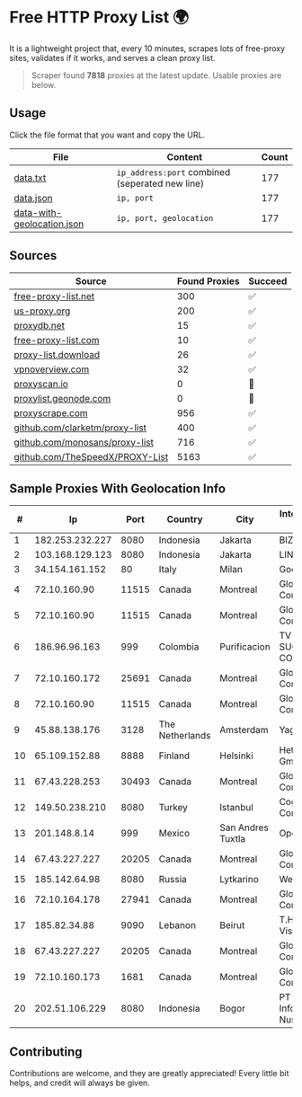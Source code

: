 
# Free HTTP Proxy List 🌍

It is a lightweight project that, every 10 minutes, scrapes lots of free-proxy sites, validates if it works, and serves a clean proxy list.


> Scraper found **7818** proxies at the latest update. Usable proxies are below.

## Usage

Click the file format that you want and copy the URL.


|File|Content|Count|
|----|-------|-----|
|[data.txt](https://raw.githubusercontent.com/themiralay/Proxy-List-World/master/data.txt)|`ip_address:port` combined (seperated new line)|177|
|[data.json](https://raw.githubusercontent.com/themiralay/Proxy-List-World/master/data.json)|`ip, port`|177|
|[data-with-geolocation.json](https://raw.githubusercontent.com/themiralay/Proxy-List-World/master/data-with-geolocation.json)|`ip, port, geolocation`|177|

## Sources

|Source|Found Proxies|Succeed|
|------|-------------|-------|
|[free-proxy-list.net](https://free-proxy-list.net)|300|✅|
|[us-proxy.org](https://www.us-proxy.org)|200|✅|
|[proxydb.net](http://proxydb.net)|15|✅|
|[free-proxy-list.com](https://free-proxy-list.com/?page=&port=&type%5B%5D=http&type%5B%5D=https&up_time=0&search=Search)|10|✅|
|[proxy-list.download](https://www.proxy-list.download/HTTP)|26|✅|
|[vpnoverview.com](https://vpnoverview.com/privacy/anonymous-browsing/free-proxy-servers)|32|✅|
|[proxyscan.io](https://www.proxyscan.io)|0|🚫|
|[proxylist.geonode.com](https://proxylist.geonode.com/api/proxy-list?limit=300&page=1&sort_by=lastChecked&sort_type=desc&protocols=http,https)|0|🚫|
|[proxyscrape.com](https://api.proxyscrape.com/v2/?request=displayproxies&protocol=http&timeout=10000&country=all&ssl=all&anonymity=all)|956|✅|
|[github.com/clarketm/proxy-list](https://raw.githubusercontent.com/clarketm/proxy-list/master/proxy-list-raw.txt)|400|✅|
|[github.com/monosans/proxy-list](https://raw.githubusercontent.com/monosans/proxy-list/main/proxies/http.txt)|716|✅|
|[github.com/TheSpeedX/PROXY-List](https://raw.githubusercontent.com/TheSpeedX/PROXY-List/master/http.txt)|5163|✅|


## Sample Proxies With Geolocation Info

|#|Ip|Port|Country|City|Internet Service Provider|
|-|--|----|-------|----|-------------------------|
|1|182.253.232.227|8080|Indonesia|Jakarta|BIZNET|
|2|103.168.129.123|8080|Indonesia|Jakarta|LINTASARTA|
|3|34.154.161.152|80|Italy|Milan|Google LLC|
|4|72.10.160.90|11515|Canada|Montreal|GloboTech Communications|
|5|72.10.160.90|11515|Canada|Montreal|GloboTech Communications|
|6|186.96.96.163|999|Colombia|Purificacion|TV AZTECA SUCURSAL COLOMBIA|
|7|72.10.160.172|25691|Canada|Montreal|GloboTech Communications|
|8|72.10.160.90|11515|Canada|Montreal|GloboTech Communications|
|9|45.88.138.176|3128|The Netherlands|Amsterdam|Yaglom Labs Ltd|
|10|65.109.152.88|8888|Finland|Helsinki|Hetzner Online GmbH|
|11|67.43.228.253|30493|Canada|Montreal|GloboTech Communications|
|12|149.50.238.210|8080|Turkey|Istanbul|Cogent Communications|
|13|201.148.8.14|999|Mexico|San Andres Tuxtla|Operbes|
|14|67.43.227.227|20205|Canada|Montreal|GloboTech Communications|
|15|185.142.64.98|8080|Russia|Lytkarino|Wellcom-l ISP|
|16|72.10.164.178|27941|Canada|Montreal|GloboTech Communications|
|17|185.82.34.88|9090|Lebanon|Beirut|T.H. Global Vision SARL|
|18|67.43.227.227|20205|Canada|Montreal|GloboTech Communications|
|19|72.10.160.173|1681|Canada|Montreal|GloboTech Communications|
|20|202.51.106.229|8080|Indonesia|Bogor|PT Solusi Infostruktur Nusantara|



## Contributing

Contributions are welcome, and they are greatly appreciated! Every
little bit helps, and credit will always be given.


